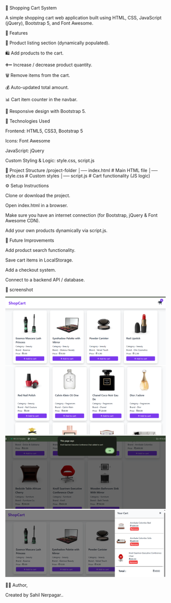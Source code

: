 🛒 Shopping Cart System

A simple shopping cart web application built using HTML, CSS, JavaScript (jQuery), Bootstrap 5, and Font Awesome.

📌 Features

🧾 Product listing section (dynamically populated).

🛍️ Add products to the cart.

➕➖ Increase / decrease product quantity.

🗑️ Remove items from the cart.

💰 Auto-updated total amount.

📊 Cart item counter in the navbar.

📱 Responsive design with Bootstrap 5.

🚀 Technologies Used

Frontend: HTML5, CSS3, Bootstrap 5

Icons: Font Awesome

JavaScript: jQuery

Custom Styling & Logic: style.css, script.js

📂 Project Structure
/project-folder
│── index.html        # Main HTML file
│── style.css         # Custom styles
│── script.js         # Cart functionality (JS logic)


⚙️ Setup Instructions

Clone or download the project.

Open index.html in a browser.

Make sure you have an internet connection (for Bootstrap, jQuery & Font Awesome CDN).

Add your own products dynamically via script.js.

🎯 Future Improvements

Add product search functionality.

Save cart items in LocalStorage.

Add a checkout system.

Connect to a backend API / database.

📸 screenshot

![output](s1.png) ![output](s2.png) ![output](s3.png) ![output](s4.png)


👨‍💻 Author,

Created by Sahil Nerpagar..

 







